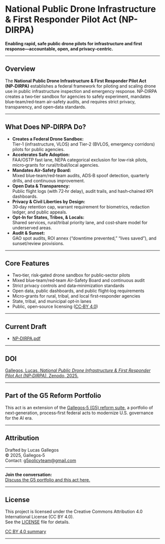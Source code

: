 # National Public Drone Infrastructure & First Responder Pilot Act (NP-DIRPA)

**Enabling rapid, safe public drone pilots for infrastructure and first response—accountable, open, and privacy‑centric.**

---

## Overview

The **National Public Drone Infrastructure & First Responder Pilot Act (NP‑DIRPA)** establishes a federal framework for piloting and scaling drone use in public infrastructure inspection and emergency response. NP‑DIRPA creates a two‑tier sandbox for agencies to safely experiment, mandates blue‑team/red‑team air‑safety audits, and requires strict privacy, transparency, and open‑data standards.

---

## What Does NP‑DIRPA Do?

- **Creates a Federal Drone Sandbox:**  
  Tier‑1 (infrastructure, VLOS) and Tier‑2 (BVLOS, emergency corridors) pilots for public agencies.
- **Accelerates Safe Adoption:**  
  FAA/OSTP fast lane, NEPA categorical exclusion for low‑risk pilots, micro‑grants for rural/tribal/local agencies.
- **Mandates Air‑Safety Board:**  
  Mixed blue‑team/red‑team audits, ADS‑B spoof detection, quarterly drills, and continuous improvement.
- **Open Data & Transparency:**  
  Public flight logs (with 72‑hr delay), audit trails, and hash‑chained KPI dashboards.
- **Privacy & Civil Liberties by Design:**  
  30‑day retention cap, warrant requirement for biometrics, redaction ledger, and public appeals.
- **Opt‑In for States, Tribes, & Locals:**  
  Shared services, rural/tribal priority lane, and cost‑share model for underserved areas.
- **Audit & Sunset:**  
  GAO spot audits, ROI annex (“downtime prevented,” “lives saved”), and sunset/review provisions.

---

## Core Features

- Two‑tier, risk‑gated drone sandbox for public‑sector pilots  
- Mixed blue‑team/red‑team Air‑Safety Board and continuous audit  
- Strict privacy controls and data‑minimization standards  
- Open data, public dashboards, and public flight‑log requirements  
- Micro‑grants for rural, tribal, and local first‑responder agencies  
- State, tribal, and municipal opt‑in lanes  
- Public, open‑source licensing ([CC‑BY 4.0](./LICENSE))

---

## Current Draft

- [NP‑DIRPA.pdf](./NP-DIRPA.pdf)

---

## DOI

[Gallegos, Lucas. *National Public Drone Infrastructure & First Responder Pilot Act (NP‑DIRPA)*. Zenodo, 2025.](https://doi.org/10.5281/zenodo.16654647)

---

## Part of the G5 Reform Portfolio

This act is an extension of the [Gallegos‑5 (G5) reform suite](https://github.com/Gallegos-5), a portfolio of next‑generation, process‑first federal acts to modernize U.S. governance for the AI era.

---

## Attribution

Drafted by Lucas Gallegos  
© 2025, Gallegos‑5  
Contact: g5policyteam@gmail.com

---

**Join the conversation:**  
[Discuss the G5 portfolio and this act here.](https://github.com/Gallegos-5/G5-Portfolio/discussions)

---

## License

This project is licensed under the Creative Commons Attribution 4.0 International License (CC BY 4.0).  
See the [LICENSE](./LICENSE) file for details.

[CC BY 4.0 summary](https://creativecommons.org/licenses/by/4.0/)

---
